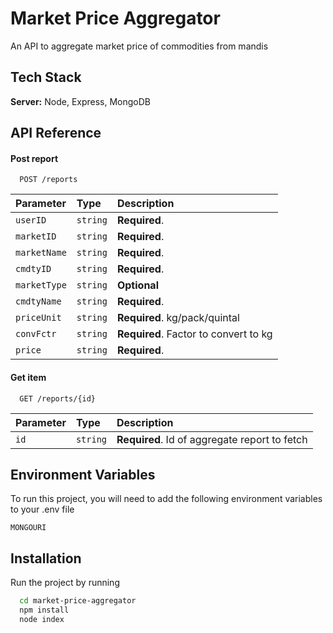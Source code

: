
# Market Price Aggregator

An API to aggregate market price of commodities from mandis


## Tech Stack

**Server:** Node, Express, MongoDB


## API Reference

#### Post report

```http
  POST /reports
```

| Parameter | Type     | Description                |
| :-------- | :------- | :------------------------- |
| `userID` | `string` | **Required**. |
| `marketID` | `string` | **Required**. |
| `marketName` | `string` | **Required**. |
| `cmdtyID` | `string` | **Required**. |
| `marketType` | `string` | **Optional** |
| `cmdtyName` | `string` | **Required**. |
| `priceUnit` | `string` | **Required**. kg/pack/quintal|
| `convFctr` | `string` | **Required**. Factor to convert to kg|
| `price` | `string` | **Required**. |


#### Get item

```http
  GET /reports/{id}
```

| Parameter | Type     | Description                       |
| :-------- | :------- | :-------------------------------- |
| `id`      | `string` | **Required**. Id of aggregate report to fetch |





## Environment Variables

To run this project, you will need to add the following environment variables to your .env file

`MONGOURI`



## Installation

Run the project by running

```bash
  cd market-price-aggregator
  npm install
  node index
```
    